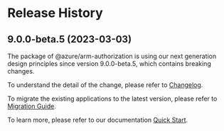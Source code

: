 # Release History
    
## 9.0.0-beta.5 (2023-03-03)

The package of @azure/arm-authorization is using our next generation design principles since version 9.0.0-beta.5, which contains breaking changes.

To understand the detail of the change, please refer to [Changelog](https://aka.ms/js-track2-changelog).

To migrate the existing applications to the latest version, please refer to [Migration Guide](https://aka.ms/js-track2-migration-guide).

To learn more, please refer to our documentation [Quick Start](https://aka.ms/js-track2-quickstart).
